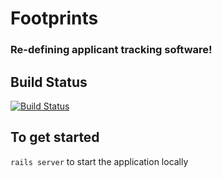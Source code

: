 # Footprints 
### Re-defining applicant tracking software!

## Build Status
[![Build Status](https://travis-ci.org/FootprintsAdmin/footprints-public.svg?branch=master)](https://travis-ci.org/FootprintsAdmin/footprints-public)

## To get started
`rails server` to start the application locally
